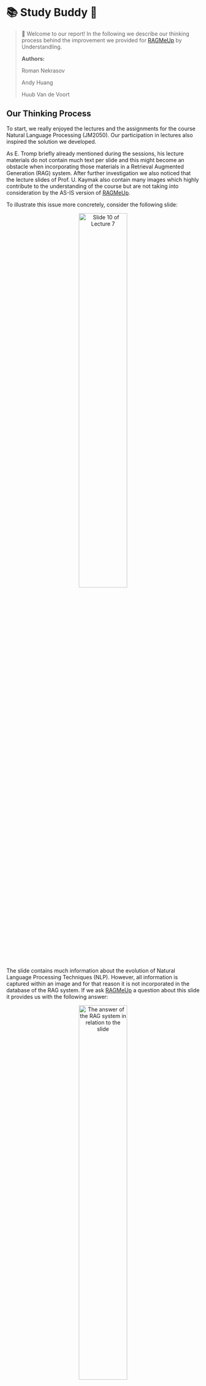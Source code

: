 # 📚 Study Buddy 🤖

>👋 Welcome to our report!
> In the following we describe our thinking process behind the improvement we provided for [RAGMeUp](https://github.com/AI-Commandos/RAGMeUp) by Understandling.
>
> **Authors:**
> 
> Roman Nekrasov
> 
> Andy Huang
> 
> Huub Van de Voort

## Our Thinking Process
To start, we really enjoyed the lectures and the assignments for the course Natural Language Processing (JM2050). Our participation in lectures also inspired the solution we developed. 

As E. Tromp briefly already mentioned during the sessions, his lecture materials do not contain much text per slide and this might become an obstacle when incorporating those materials in a Retrieval Augmented Generation (RAG) system. After further investigation we also noticed that the lecture slides of Prof. U. Kaymak also contain many images which highly contribute to the understanding of the course but are not taking into consideration by the AS-IS version of [RAGMeUp](https://github.com/AI-Commandos/RAGMeUp).

To illustrate this issue more concretely, consider the following slide:

<div style="text-align: center;">
    <img src="paradigm-shift.png" width=50% alt="Slide 10 of Lecture 7">
</div>

The slide contains much information about the evolution of Natural Language Processing Techniques (NLP). However, all information is captured within an image and for that reason it is not incorporated in the database of the RAG system. If we ask [RAGMeUp](https://github.com/AI-Commandos/RAGMeUp) a question about this slide it provides us with the following answer:

<div style="text-align: center;">
    <img src="paradigm-shift-rag-answer.png" width=50% alt="The answer of the RAG system in relation to the slide">
</div>

To us the lecture materials are very informative, however, [RAGMeUp](https://github.com/AI-Commandos/RAGMeUp) is unable to extract as much information from them as we can. So we started to look for solutions to overcome this problem.

During our studying efforts we often use Multimodal Language Models to support us when interpreting images on slides and we are very satisfied with their ability to do so. For example, if we prompt [Google Gemini](https://gemini.google.com/) to provide us with an explanation of the same slide as we discussed earlier we end up with the following response:

>Certainly, let's break down the slide titled "Shifting Paradigms in NLP" from the JM2050 Natural Language Processing course.
>
>**Overall Theme:**
>
>The slide illustrates the evolution of Natural Language Processing (NLP) techniques, highlighting the shift from earlier approaches to more recent, powerful methods.
>
>**Key Paradigms:**
>
>1. **Word Vectors + Task-Specific Architectures:**
>
>   - This represents the traditional approach where words are represented as numerical vectors (embeddings) and then fed into specific neural network architectures designed for particular NLP tasks like sentiment analysis or machine translation.
>
>2. **Multi-layer Recurrent Neural Networks (RNNs):**
>
>   - RNNs were a significant advancement, enabling the processing of sequential data like text. They could capture dependencies between words in a sentence, making them suitable for tasks like language modeling and text generation. However, RNNs suffered from vanishing gradient problems, limiting their effectiveness with long sequences.
>
>3. **Pre-trained Transformers + Fine-tuning:**
>
>   - This is the current state-of-the-art in NLP. Pre-trained transformer models like BERT and GPT-3 are trained on massive amounts of text data to learn rich representations of language. These models can then be fine-tuned on specific tasks with relatively small amounts of data, leading to impressive performance gains.
>
>4. **What Next?:**
>
>   - This open-ended question points to the ongoing research and development in NLP. The field is constantly evolving, and we can expect even more powerful and sophisticated techniques to emerge in the future.
>
>**In Summary:**
>
>The slide demonstrates the progression from simpler, task-specific models to more powerful, general-purpose models capable of handling a wide range of NLP tasks with high accuracy. The current paradigm of pre-trained transformers and fine-tuning has revolutionized the field, and we eagerly anticipate the next breakthroughs in NLP.
>
>Let me know if you would like to delve into any specific aspect of the slide in more detail!

This answer is by far much more valuable than the one by the RAG system and made us wonder, can we integrate this ability in a RAG system somehow?

---

## Design Decisions
After further investigation of potential solutions to our problem we found a [blog post by LangChain](https://blog.langchain.dev/multi-modal-rag-template/) which discusses the use of Multi Modal RAG on slide decks. The post discusses two approaches for this purpose, both of which first transform slides to images. In the first approach, for each image a multimodal embeddings is created and the complete image is retrieved and loaded into the prompt for user question answering. In the second approach, the LLM creates a summary for each image and for this summary and embedding is created. For question answering, the users question is compared to the summary in order to incorporate the associated image in the prompt. The evaluation shows that providing both the image and the summary with the prompt yields significant improvements over text only RAG.

In our implementation, we leveraged the large context window of Google Gemini to provide a comprehensive summary of the complete slide deck by providing the complete slide deck as an input. We decided on this approach instead of iteratively generating a summary by inserting the slides one by one, saving the number of calls to the API while maintaining enough detail in the summary.

When we ask the improved system the same question as earlier in this document, this answer is significantly better than the initial one.

<div style="text-align: center;">
    <img src="paradigm-shift-rag-answer-improved.png" width=50% alt="The improved answer of the RAG system in relation to the slide">
</div>

---

## Evaluation

In the following table, we list a set of manually formulated questions related to the course content. For each question we indicated which of the three approaches provided the correct answer. Based on this evaluation we see that the summary approach provides in the majority of the cases the correct answer.

We also used [Docling](https://ds4sd.github.io/docling/) for this comparison. Docling is an advanced document parser. We wanted to see how an advanced parsing method would compare to our approach. We hypothesised that the slide summary approach would still work better because Docling is still limited to parsing without surrounding context.

|Question number| Question                                                                                                                                                                         | Standard | Summary | Docling |
|---------------|----------------------------------------------------------------------------------------------------------------------------------------------------------------------------------|----------|---------|---------|
|2              | What is the approach for self-consistency sampling?                                                                                                                              | 0        | 1       | 0       |
|3              | What are Chain of Thought triples?                                                                                                                                               | 0        | 1       | 0       |
|4              | Compare the formatting of a traditional few-shot prompt to a chain of thought prompt by an example.                                                                              | 1        | 0       | 1       |
|5              | What do the authors of "Rethinking the role of demonstrations: What makes in-context learning work?" mean with gold labels and random labels?                                    | 0        | 0       | 0       |
|6              | What are the four elements of a prompt?                                                                                                                                          | 0        | 0       | 0       |
|7              | Explain the language model landscape pre GPT-3.                                                                                                                                  | 0        | 1       | 1       |
|8              | Explain how paradigms shift in Natural Language Processing.                                                                                                                      | 0        | 1       | 1       |
|9              | What is the 20 Questions game, and how does it relate to concepts in natural language processing?                                                                                | 0        | 0       | 0       |
|10             | Explain the trade-off between interpretability vs. predictive value in topic modelling by providing a use case which tries to tackle this trade-off.                             | 1        | 1       | 1       |
|11             | My professor asked the following philosophical question: "What is a topic?" What is the answer to this question?                                                                 | 0        | 1       | 0       |
|13             | If I would reduce the dimensionality of embeddings and then plot them on a 2D plot and visualize the produced clusters of K-Means and HDBSCAN, how would the plots be different? | 0        | 0       | 1       |
|14             | Explain the meaning of each of the produced matrices in singular value decomposition.                                                                                            | 1        | 1       | 1       |
|15             | How did my professor explain the applications of topic models in relation to academic journals archives?                                                                         | 0        | 1       | 0       |
|16             | What are typical features in NER?                                                                                                                                                | 0        | 1       | 0       |
|17             | Provide the overview of text analysis techniques as in the research by Banks et al., 2018.                                                                                       | 0        | 0       | 0       |
|19             | Explain how the error curves for the training and holdout data relate to each other in the sweet spot.                                                                           | 0        | 0       | 0       |
|20             | Explain the progression of the error curves for the training and holdout data when a model is generalising well.                                                                 | 0        | 0       | 0       |
|22             | Explain the shape and implications of the kappa curve in a kappa curve plot.                                                                                                     | 0        | 0       | 0       |
|23             | What are the steps in RLHF and InstructGPT?                                                                                                                                      | 0        | 1       | 1       |
|24             | Compare auto-encoders to word2vec.                                                                                                                                               | 0        | 1       | 0       |
|25             | What is remarkable when it comes to the model architecture of an auto-encoder?                                                                                                   | 0        | 1       | 0       |
|               | **Total**                                                                                                                                                                        | **3**    | **12**  | **7**   |

For completeness, we will add the screenshots of the responses of the RAG system as an attachment to the submission. 

---

## Technical Details

### Requirements

Our improvement reders `.pdf` documents as images with the Python package [pdf2image](https://pypi.org/project/pdf2image/) which requires `poppler` for rendering `.pdf` documents as images. For details on how to install this library on your OS, please visit the [pipy page of pdf2image](https://pypi.org/project/pdf2image/). 

### General
In the file `SlideDeckSummarizer.py` we created a class named `SlideDeckSummarizer` which does the following:
1. It first identifies which `.pdf` documents are likely to be slide decks. This is done calculating the average words per line for each page and then comparing this against a threshold. The rationale behind it is that documents that are not slide decks contain more words per line on average. When the majority of the pages in the document are likely to be slides, the whole document is classified as a slide deck.
2. After classification, the slide decks are converted to `.jpeg` format and stored on disk in order to prevent memory issues.
3. Then, all rendered images are inserted into a prompt to Google Gemini and the corresponding `.pdf` document is replaced by a `.txt` file containing a per-slide summary of both the textual and visual elements in the input folder.

The functionalities of the class are consolidated in the public method `SlideDeckSummarizer.SlidedeckSummarizer.transform_slidedecks_and_remove_pdf`. In the `.env` we defined a switch for turning the summarizer on. When switched on, the summarizer is triggered when RAGHelperCloud is initialized.

---

## Limitations
If we could further improve this work we would decouple the LLM used for generating summaries for a slide deck from the LLM used for user questions answering. This would broaden the usability of the solution since then any LLM can be used for the question answering task. Next, we would integrate the same methodology for `.pptx` files and extent the functionality for added documents while the backend is running.
Finally, as we learned about position bias of LLMs we would further investigate if creating a slide summary iteratively results in a more qualitative summary than including all images into a single prompt.


